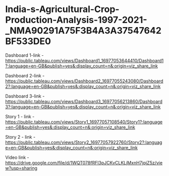 # India-s-Agricultural-Crop-Production-Analysis-1997-2021-_NMA90291A75F3B4A3A37547642BF533DE0

Dashboard 1-link  - https://public.tableau.com/views/Dashboard1_16977053644410/Dashboard1?:language=en-GB&publish=yes&:display_count=n&:origin=viz_share_link

Dashboard 2-link  - https://public.tableau.com/views/Dashboard2_16977055243080/Dashboard2?:language=en-GB&publish=yes&:display_count=n&:origin=viz_share_link

Dashboard 3-link  - https://public.tableau.com/views/Dashboard3_16977056213860/Dashboard3?:language=en-GB&publish=yes&:display_count=n&:origin=viz_share_link

Story 1 - link    - https://public.tableau.com/views/Story1_16977057108540/Story1?:language=en-GB&publish=yes&:display_count=n&:origin=viz_share_link

Story 2 - link    - https://public.tableau.com/views/Story2_16977057922760/Story2?:language=en-GB&publish=yes&:display_count=n&:origin=viz_share_link

Video link    -  https://drive.google.com/file/d/1WQT078fRFl3pJCKvCLKLjMxnH7jpjZ5z/view?usp=sharing

